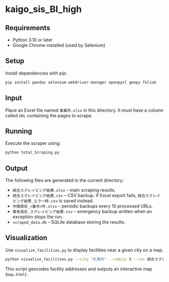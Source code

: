 # kaigo_sis_BI_high

## Requirements
- Python 3.10 or later
- Google Chrome installed (used by Selenium)

## Setup
Install dependencies with pip:

```bash
pip install pandas selenium webdriver-manager openpyxl geopy folium
```

## Input
Place an Excel file named `事業所.xlsx` in this directory. It must have a column called `URL` containing the pages to scrape.

## Running
Execute the scraper using:

```bash
python total_Scraping.py
```

## Output
The following files are generated in the current directory:

- `統合スクレイピング結果.xlsx` – main scraping results.
- `統合スクレイピング結果.csv` – CSV backup. If Excel export fails, `統合スクレイピング結果_エラー時.csv` is saved instead.
- `中間保存_<番号>件.xlsx` – periodic backups every 10 processed URLs.
- `緊急保存_スクレイピング結果.csv` – emergency backup written when an exception stops the run.
- `scraped_data.db` – SQLite database storing the results.

## Visualization
Use `visualize_facilities.py` to display facilities near a given city on a map.

```bash
python visualize_facilities.py --city "札幌市" --radius 5 --csv 統合スクレイピング結果.csv
```

This script geocodes facility addresses and outputs an interactive map (`map.html`).

